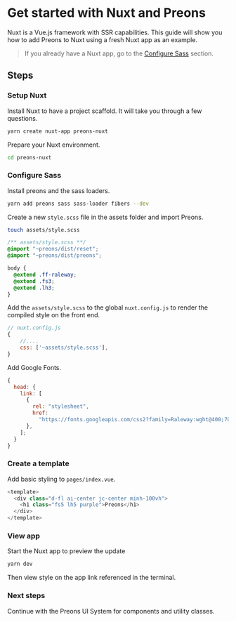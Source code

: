 # Get started with Nuxt and Preons

Nuxt is a Vue.js framework with SSR capabilities. This guide will show you how to add Preons to Nuxt using a fresh Nuxt app as an example.

> If you already have a Nuxt app, go to the [Configure Sass](#configure-sass) section.

## Steps

### Setup Nuxt

Install Nuxt to have a project scaffold. It will take you through a few questions.

```bash
yarn create nuxt-app preons-nuxt
```

Prepare your Nuxt environment.

```bash
cd preons-nuxt
```

### Configure Sass

Install preons and the sass loaders.

```bash
yarn add preons sass sass-loader fibers --dev
```

Create a new `style.scss` file in the assets folder and import Preons.

```bash
touch assets/style.scss
```

```scss
/** assets/style.scss **/
@import "~preons/dist/reset";
@import "~preons/dist/preons";

body {
  @extend .ff-raleway;
  @extend .fs3;
  @extend .lh3;
}
```

Add the `assets/style.scss` to the global `nuxt.config.js` to render the compiled style on the front end.

```js
// nuxt.config.js
{
    //....
    css: ['~assets/style.scss'],
}
```

Add Google Fonts.

```js
{
  head: {
    link: [
      {
        rel: "stylesheet",
        href:
          "https://fonts.googleapis.com/css2?family=Raleway:wght@400;700&display=swap",
      },
    ];
  }
}
```

### Create a template

Add basic styling to `pages/index.vue`.

```js
<template>
  <div class="d-fl ai-center jc-center minh-100vh">
    <h1 class="fs5 lh5 purple">Preons</h1>
  </div>
</template>
```

### View app

Start the Nuxt app to preview the update

```bash
yarn dev
```

Then view style on the app link referenced in the terminal.

### Next steps

Continue with the Preons UI System for components and utility classes.
